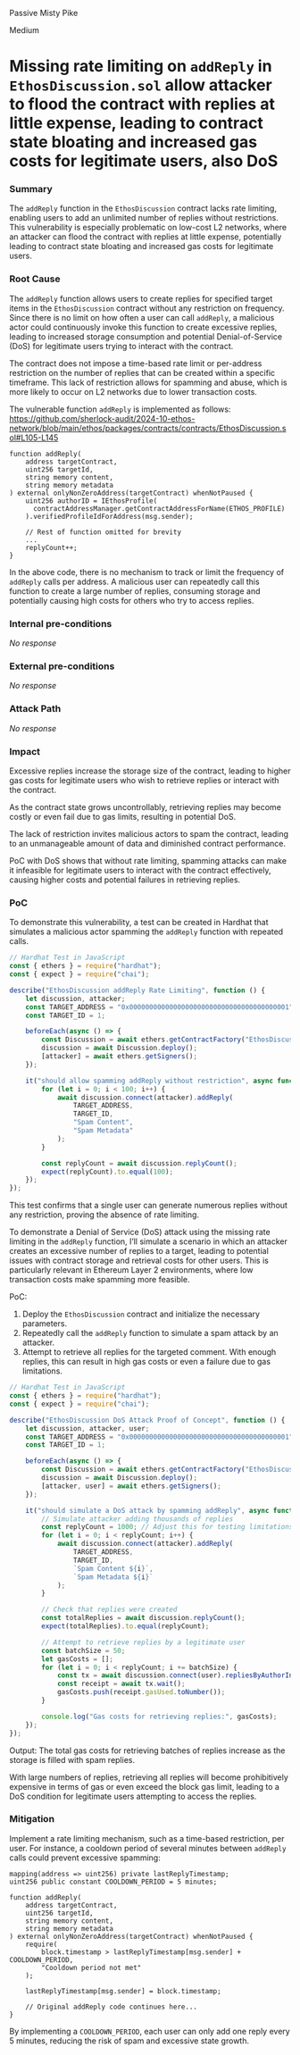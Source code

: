 Passive Misty Pike

Medium

# Missing rate limiting on `addReply` in `EthosDiscussion.sol` allow attacker to flood the contract with replies at little expense, leading to contract state bloating and increased gas costs for legitimate users, also DoS

### Summary

The `addReply` function in the `EthosDiscussion` contract lacks rate limiting, enabling users to add an unlimited number of replies without restrictions. This vulnerability is especially problematic on low-cost L2 networks, where an attacker can flood the contract with replies at little expense, potentially leading to contract state bloating and increased gas costs for legitimate users.



### Root Cause

The `addReply` function allows users to create replies for specified target items in the `EthosDiscussion` contract without any restriction on frequency. Since there is no limit on how often a user can call `addReply`, a malicious actor could continuously invoke this function to create excessive replies, leading to increased storage consumption and potential Denial-of-Service (DoS) for legitimate users trying to interact with the contract.

The contract does not impose a time-based rate limit or per-address restriction on the number of replies that can be created within a specific timeframe. This lack of restriction allows for spamming and abuse, which is more likely to occur on L2 networks due to lower transaction costs.

The vulnerable function `addReply` is implemented as follows:
https://github.com/sherlock-audit/2024-10-ethos-network/blob/main/ethos/packages/contracts/contracts/EthosDiscussion.sol#L105-L145
```solidity
function addReply(
    address targetContract,
    uint256 targetId,
    string memory content,
    string memory metadata
) external onlyNonZeroAddress(targetContract) whenNotPaused {
    uint256 authorID = IEthosProfile(
      contractAddressManager.getContractAddressForName(ETHOS_PROFILE)
    ).verifiedProfileIdForAddress(msg.sender);

    // Rest of function omitted for brevity
    ...
    replyCount++;
}
```
In the above code, there is no mechanism to track or limit the frequency of `addReply` calls per address. A malicious user can repeatedly call this function to create a large number of replies, consuming storage and potentially causing high costs for others who try to access replies.

### Internal pre-conditions

_No response_

### External pre-conditions

_No response_

### Attack Path

_No response_

### Impact

Excessive replies increase the storage size of the contract, leading to higher gas costs for legitimate users who wish to retrieve replies or interact with the contract.

As the contract state grows uncontrollably, retrieving replies may become costly or even fail due to gas limits, resulting in potential DoS.

The lack of restriction invites malicious actors to spam the contract, leading to an unmanageable amount of data and diminished contract performance.

PoC with DoS shows that without rate limiting, spamming attacks can make it infeasible for legitimate users to interact with the contract effectively, causing higher costs and potential failures in retrieving replies.

### PoC

To demonstrate this vulnerability, a test can be created in Hardhat that simulates a malicious actor spamming the `addReply` function with repeated calls.
```javascript
// Hardhat Test in JavaScript
const { ethers } = require("hardhat");
const { expect } = require("chai");

describe("EthosDiscussion addReply Rate Limiting", function () {
    let discussion, attacker;
    const TARGET_ADDRESS = "0x0000000000000000000000000000000000000001"; // Mock target address
    const TARGET_ID = 1;

    beforeEach(async () => {
        const Discussion = await ethers.getContractFactory("EthosDiscussion");
        discussion = await Discussion.deploy();
        [attacker] = await ethers.getSigners();
    });

    it("should allow spamming addReply without restriction", async function () {
        for (let i = 0; i < 100; i++) {
            await discussion.connect(attacker).addReply(
                TARGET_ADDRESS,
                TARGET_ID,
                "Spam Content",
                "Spam Metadata"
            );
        }

        const replyCount = await discussion.replyCount();
        expect(replyCount).to.equal(100);
    });
});
```
This test confirms that a single user can generate numerous replies without any restriction, proving the absence of rate limiting.

To demonstrate a Denial of Service (DoS) attack using the missing rate limiting in the `addReply` function, I’ll simulate a scenario in which an attacker creates an excessive number of replies to a target, leading to potential issues with contract storage and retrieval costs for other users. This is particularly relevant in Ethereum Layer 2 environments, where low transaction costs make spamming more feasible.

PoC:
1. Deploy the `EthosDiscussion` contract and initialize the necessary parameters.
2. Repeatedly call the `addReply` function to simulate a spam attack by an attacker.
3. Attempt to retrieve all replies for the targeted comment. With enough replies, this can result in high gas costs or even a failure due to gas limitations.
```javascript
// Hardhat Test in JavaScript
const { ethers } = require("hardhat");
const { expect } = require("chai");

describe("EthosDiscussion DoS Attack Proof of Concept", function () {
    let discussion, attacker, user;
    const TARGET_ADDRESS = "0x0000000000000000000000000000000000000001"; // Mock target address
    const TARGET_ID = 1;

    beforeEach(async () => {
        const Discussion = await ethers.getContractFactory("EthosDiscussion");
        discussion = await Discussion.deploy();
        [attacker, user] = await ethers.getSigners();
    });

    it("should simulate a DoS attack by spamming addReply", async function () {
        // Simulate attacker adding thousands of replies
        const replyCount = 1000; // Adjust this for testing limitations
        for (let i = 0; i < replyCount; i++) {
            await discussion.connect(attacker).addReply(
                TARGET_ADDRESS,
                TARGET_ID,
                `Spam Content ${i}`,
                `Spam Metadata ${i}`
            );
        }

        // Check that replies were created
        const totalReplies = await discussion.replyCount();
        expect(totalReplies).to.equal(replyCount);

        // Attempt to retrieve replies by a legitimate user
        const batchSize = 50;
        let gasCosts = [];
        for (let i = 0; i < replyCount; i += batchSize) {
            const tx = await discussion.connect(user).repliesByAuthorInRange(attacker.address, i, batchSize);
            const receipt = await tx.wait();
            gasCosts.push(receipt.gasUsed.toNumber());
        }

        console.log("Gas costs for retrieving replies:", gasCosts);
    });
});
```
Output:
The total gas costs for retrieving batches of replies increase as the storage is filled with spam replies.

With large numbers of replies, retrieving all replies will become prohibitively expensive in terms of gas or even exceed the block gas limit, leading to a DoS condition for legitimate users attempting to access the replies.


### Mitigation

Implement a rate limiting mechanism, such as a time-based restriction, per user. For instance, a cooldown period of several minutes between `addReply` calls could prevent excessive spamming:
```solidity
mapping(address => uint256) private lastReplyTimestamp;
uint256 public constant COOLDOWN_PERIOD = 5 minutes;

function addReply(
    address targetContract,
    uint256 targetId,
    string memory content,
    string memory metadata
) external onlyNonZeroAddress(targetContract) whenNotPaused {
    require(
        block.timestamp > lastReplyTimestamp[msg.sender] + COOLDOWN_PERIOD,
        "Cooldown period not met"
    );

    lastReplyTimestamp[msg.sender] = block.timestamp;
    
    // Original addReply code continues here...
}
```
By implementing a `COOLDOWN_PERIOD`, each user can only add one reply every 5 minutes, reducing the risk of spam and excessive state growth.


